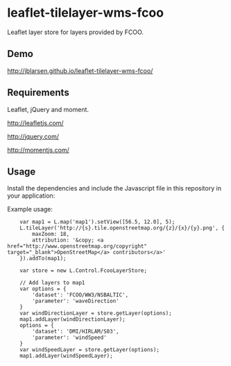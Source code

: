# leaflet-tilelayer-wms-fcoo

Leaflet layer store for layers provided by FCOO.

## Demo
http://jblarsen.github.io/leaflet-tilelayer-wms-fcoo/

## Requirements
Leaflet, jQuery and moment.

http://leafletjs.com/

http://jquery.com/

http://momentjs.com/

## Usage
Install the dependencies and include the Javascript
file in this repository in your application:

Example usage:

        var map1 = L.map('map1').setView([56.5, 12.0], 5);
        L.tileLayer('http://{s}.tile.openstreetmap.org/{z}/{x}/{y}.png', {
            maxZoom: 18,
            attribution: '&copy; <a href="http://www.openstreetmap.org/copyright" target="_blank">OpenStreetMap</a> contributors</a>'
        }).addTo(map1);

        var store = new L.Control.FcooLayerStore;

        // Add layers to map1
        var options = {
            'dataset': 'FCOO/WW3/NSBALTIC',
            'parameter': 'waveDirection'
        }
        var windDirectionLayer = store.getLayer(options);
        map1.addLayer(windDirectionLayer);
        options = {
            'dataset': 'DMI/HIRLAM/S03',
            'parameter': 'windSpeed'
        }
        var windSpeedLayer = store.getLayer(options);
        map1.addLayer(windSpeedLayer);

